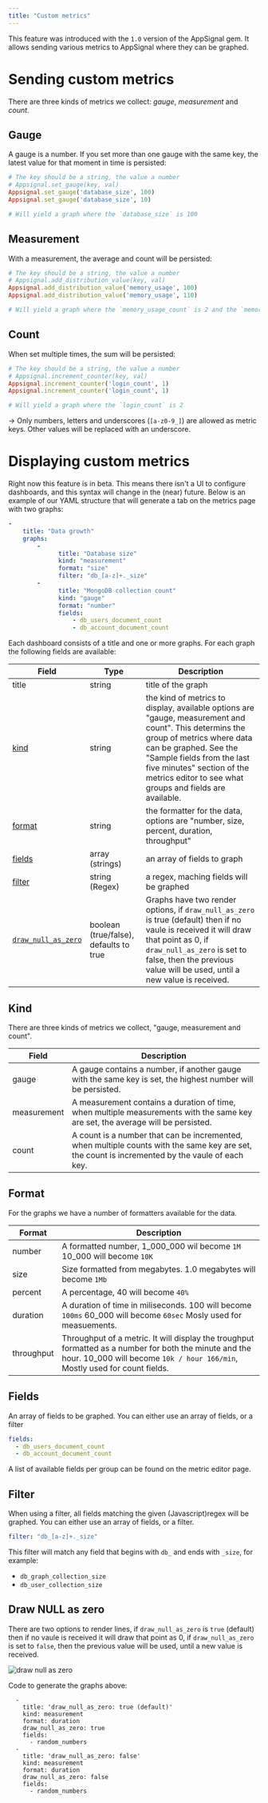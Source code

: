 ```yaml
---
title: "Custom metrics"
---
```


This feature was introduced with the `1.0` version of the AppSignal gem.
It allows sending various metrics to AppSignal where they can be graphed.

# Sending custom metrics

There are three kinds of metrics we collect: _gauge_, _measurement_ and _count_.

## Gauge

A gauge is a number. If you set more than one gauge with the same key, the latest value for that moment in time is persisted:

```ruby
# The key should be a string, the value a number
# Appsignal.set_gauge(key, val)
Appsignal.set_gauge('database_size', 100)
Appsignal.set_gauge('database_size', 10)

# Will yield a graph where the `database_size` is 100
```

## Measurement

With a measurement, the average and count will be persisted:

```ruby
# The key should be a string, the value a number
# Appsignal.add_distribution_value(key, val)
Appsignal.add_distribution_value('memory_usage', 100)
Appsignal.add_distribution_value('memory_usage', 110)

# Will yield a graph where the `memory_usage_count` is 2 and the `memory_usage_mean` is 105
```

## Count

When set multiple times, the sum will be persisted:

```ruby
# The key should be a string, the value a number
# Appsignal.increment_counter(key, val)
Appsignal.increment_counter('login_count', 1)
Appsignal.increment_counter('login_count', 1)

# Will yield a graph where the `login_count` is 2
```
-> Only numbers, letters and underscores (<code>[a-z0-9_]</code>) are allowed as metric keys. Other values will be replaced with an underscore.

# Displaying custom metrics

Right now this feature is in beta. This means there isn't a UI to configure dashboards, and this syntax will change in the (near) future. Below is an example of our YAML structure that will generate a tab on the metrics page with two graphs:

```yaml
-
    title: "Data growth"
    graphs:
        -
              title: "Database size"
              kind: "measurement"
              format: "size"
              filter: "db_[a-z]+._size"
        -
              title: "MongoDB collection count"
              kind: "gauge"
              format: "number"
              fields:
                  - db_users_document_count
                  - db_account_document_count
```

Each dashboard consists of a title and one or more graphs. For each graph the following fields are available:

| Field | Type | Description  |
| ------ | ------ | ----- |
|  title  |  string  |  title of the graph  |
|  [kind](#kind)  |  string  |  the kind of metrics to display, available options are "gauge, measurement and count". This determins the group of metrics where data can be graphed. See the "Sample fields from the last five minutes" section of the metrics editor to see what groups and fields are available.  |
|  [format](#format)  |  string  |  the formatter for the data, options are "number, size, percent, duration, throughput"  |
|  [fields](#fields)  |  array (strings)  |  an array of fields to graph |
|  [filter](#filter)  |  string (Regex)  |  a regex, maching fields will be graphed  |
|  [`draw_null_as_zero`](#draw_null_as_zero) | boolean (true/false), defaults to true | Graphs have two render options, if `draw_null_as_zero` is true (default) then if no vaule is received it will draw that point as 0, if `draw_null_as_zero` is set to false, then the previous value will be used, until a new value is received.

## Kind <a name="kind"></a>

There are three kinds of metrics we collect, "gauge, measurement and count".

| Field |  Description  |
| ------ | ----- |
|  gauge  | A gauge contains a number, if another gauge with the same key is set, the highest number will be persisted. |
|  measurement  |  A measurement contains a duration of time, when multiple measurements with the same key are set, the average will be persisted. |
|  count  | A count is a number that can be incremented, when multiple counts with the same key are set, the count is incremented by the vaule of each key. |


## Format <a name="format"></a>

For the graphs we have a number of formatters available for the data.

| Format |  Description  |
| ------ | ----- |
|  number  | A formatted number, 1_000_000 wil become `1M` 10_000 will become `10K` |
|  size  |  Size formatted from megabytes. 1.0 megabytes will become `1Mb` |
|  percent  | A percentage, 40 will become `40%` |
|  duration  | A duration of time in miliseconds. 100 will become `100ms` 60_000 will become `60sec` Mosly used for measuements. |
|  throughput  | Throughput of a metric. It will display the troughput formatted as a number for both the minute and the hour. 10_000 will become `10k / hour 166/min`, Mostly used for count fields. |

##  Fields <a name="fields"></a>

An array of fields to be graphed. You can either use an array of fields, or a filter

```yaml
fields:
  - db_users_document_count
  - db_account_document_count
```
A list of available fields per group can be found on the metric editor page.

## Filter <a name="filter"></a>

When using a filter, all fields matching the given (Javascript)regex will be graphed. You can either use an array of fields, or a filter.

```yaml
filter: "db_[a-z]+._size"
```

This filter will match any field that begins with `db_` and ends with `_size`, for example:

* `db_graph_collection_size`
* `db_user_collection_size`


## Draw NULL as zero <a name="draw_null_as_zero"></a>

There are two options to render lines, if `draw_null_as_zero` is `true` (default) then if no vaule is received it will draw that point as 0, if `draw_null_as_zero` is set to `false`, then the previous value will be used, until a new value is received.

![draw null as zero](/images/screenshots/draw_null_as_zero.png)

Code to generate the graphs above:

```
  -
    title: 'draw_null_as_zero: true (default)'
    kind: measurement
    format: duration
    draw_null_as_zero: true
    fields:
      - random_numbers
  -
    title: 'draw_null_as_zero: false'
    kind: measurement
    format: duration
    draw_null_as_zero: false
    fields:
      - random_numbers
```
